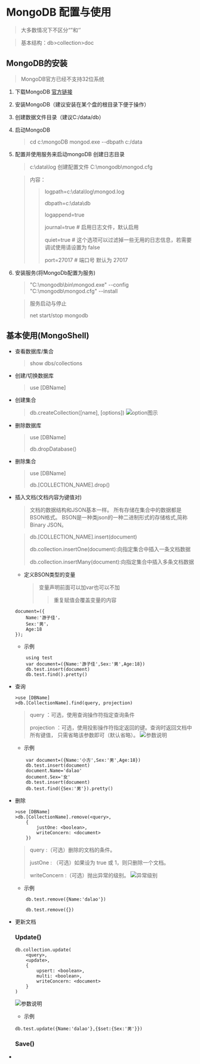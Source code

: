 # MongoDB 配置与使用


>大多数情况下不区分“”和‘’

>基本结构：db>collection>doc
## MongoDB的安装

> MongoDB官方已经不支持32位系统

1. 下载MongoDB  [官方链接](https://www.mongodb.com/download-center#community)

2. 安装MongoDB（建议安装在某个盘的根目录下便于操作）

3. 创建数据文件目录（建议C:/data/db）

4. 启动MongoDB 
    >cd c:\mongoDB
    >mongod.exe --dbpath c:/data

5. 配置并使用服务来启动mongoDB
    创建日志目录
    >c:\data\log
    创建配置文件
    >C:\mongodb\mongod.cfg

    >内容：
    >>logpath=c:\data\log\mongod.log
    >>
    >>dbpath=c:\data\db
    >>
    >>logappend=true
    >>
    >>journal=true # 启用日志文件，默认启用
    >>
    >>quiet=true # 这个选项可以过滤掉一些无用的日志信息，若需要调试使用请设置为 false
    >>
    >>port=27017 # 端口号 默认为 27017

6. 安装服务(将MongoDb配置为服务)
    >"C:\mongodb\bin\mongod.exe" --config "C:\mongodb\mongod.cfg" --install

    >服务启动与停止
    >
    >net start/stop mongodb


## 基本使用(MongoShell)
- 查看数据库/集合
    >show dbs/collections
- 创建/切换数据库
    >use [DBName]
- 创建集合
    >db.createCollection([name], [options])
    ![option图示](https://github.com/vagrantgrapefruit/schoolStudy/blob/master/contant/mongoDB1.png)
- 删除数据库
    >use [DBName]
    >
    >db.dropDatabase()
- 删除集合
    >use [DBName]
    >
    >db.[COLLECTION_NAME].drop()
- 插入文档(文档内容为键值对)
    >文档的数据结构和JSON基本一样。
    >所有存储在集合中的数据都是BSON格式。
    >BSON是一种类json的一种二进制形式的存储格式,简称Binary JSON。

    >db.[COLLECTION_NAME].insert(document)
    >
    >db.collection.insertOne(document):向指定集合中插入一条文档数据
    >
    >db.collection.insertMany(document):向指定集合中插入多条文档数据
    - 定义BSON类型的变量
        >变量声明前面可以加var也可以不加
        >>重复赋值会覆盖变量的内容
    ```
    document=({
        Name:'游子佳'，
        Sex:'男'，
        Age:18
    });
    ```
    - 示例
    ```
        using test
        var document=({Name:'游子佳',Sex:'男',Age:18})
        db.test.insert(document)
        db.test.find().pretty()
    ```
- 查询
    ```
    >use [DBName]
    >db.[CollectionName].find(query, projection)
    ```
    >query ：可选，使用查询操作符指定查询条件
    >
    >projection ：可选，使用投影操作符指定返回的键。查询时返回文档中所有键值， 只需省略该参数即可（默认省略）。
    ![参数说明](https://github.com/vagrantgrapefruit/schoolStudy/blob/master/contant/mongoDB4.png)
    - 示例
    ```
        var document=({Name:'小方',Sex:'男',Age:18})
        db.test.insert(document)
        document.Name='dalao'
        document.Sex='女'
        db.test.insert(document)
        db.test.find({Sex:'男'}).pretty()

    ```

- 删除
    ```
    >use [DBName]
    >db.[CollectionName].remove(<query>,
        {
            justOne: <boolean>,
            writeConcern: <document>
        })
    ```
    >query :（可选）删除的文档的条件。
    >
    >justOne : （可选）如果设为 true 或 1，则只删除一个文档。
    >
    >writeConcern :（可选）抛出异常的级别。
    ![异常级别](https://github.com/vagrantgrapefruit/schoolStudy/blob/master/contant/mongoDB5.png)
    - 示例
    ```
        db.test.remove({Name:'dalao'})
    ```
    ```删除全部
        db.test.remove({})
    ```
- 更新文档
    ### Update()
    ```
    db.collection.update(
        <query>,
        <update>,
        {
            upsert: <boolean>,
            multi: <boolean>,
            writeConcern: <document>
        }
    ) 
    ```
    ![参数说明](https://github.com/vagrantgrapefruit/schoolStudy/blob/master/contant/mongoDB2.png)
    - 示例
    ```
    db.test.update({Name:'dalao'},{$set:{Sex:'男'}})
    ```

    ### Save()
    
- 